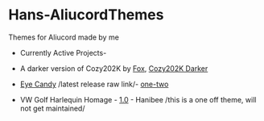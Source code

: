 # Hans-AliucordThemes
Themes for Aliucord made by me
* Currently Active Projects- 

* A darker version of Cozy202K by [Fox](https://github.com/GangsterFox), [Cozy202K Darker](https://raw.githubusercontent.com/GangsterFox/AliuFox-themes/main/Cozy202KDark.json)
* [Eye Candy](https://media.discordapp.net/attachments/872196085916008460/872552364094132224/Screenshot_2021-08-04-01-08-11-094_com.aliucord-01.jpeg) /latest release raw link/- [one-two](https://raw.githubusercontent.com/ItsHanibee/Hans-AliucordThemes/main/(Eye%20Candy)%20release%20one-two.json)
* VW Golf Harlequin Homage - [1.0](https://raw.githubusercontent.com/ItsHanibee/Hans-AliucordThemes/main/VWGolf_Harlequin.json) - Hanibee /this is a one off theme, will not get maintained/
